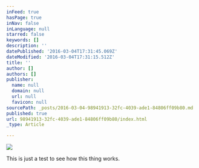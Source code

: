 ```yaml
---
inFeed: true
hasPage: true
inNav: false
inLanguage: null
starred: false
keywords: []
description: ''
datePublished: '2016-03-04T17:31:45.069Z'
dateModified: '2016-03-04T17:31:15.512Z'
title: ''
author: []
authors: []
publisher:
  name: null
  domain: null
  url: null
  favicon: null
sourcePath: _posts/2016-03-04-98941913-32fc-4039-ade1-84806ff09b80.md
published: true
url: 98941913-32fc-4039-ade1-84806ff09b80/index.html
_type: Article

---
```

![](https://the-grid-user-content.s3-us-west-2.amazonaws.com/ca3fa665-1182-42c5-b604-e34e3a449ebd.png)

This is just a test to see how this thing works.